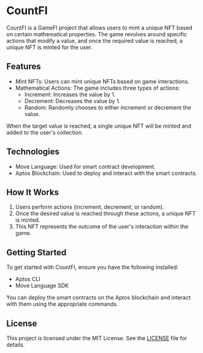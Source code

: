 # CountFI

CountFI is a GameFI project that allows users to mint a unique NFT based on certain mathematical properties. The game revolves around specific actions that modify a value, and once the required value is reached, a unique NFT is minted for the user.

## Features
- Mint NFTs: Users can mint unique NFTs based on game interactions.
- Mathematical Actions: The game includes three types of actions:
  - Increment: Increases the value by 1.
  - Decrement: Decreases the value by 1.
  - Random: Randomly chooses to either increment or decrement the value.

When the target value is reached, a single unique NFT will be minted and added to the user's collection.

## Technologies
- Move Language: Used for smart contract development.
- Aptos Blockchain: Used to deploy and interact with the smart contracts.

## How It Works
1. Users perform actions (increment, decrement, or random).
2. Once the desired value is reached through these actions, a unique NFT is minted.
3. This NFT represents the outcome of the user's interaction within the game.

## Getting Started
To get started with CountFI, ensure you have the following installed:
- Aptos CLI
- Move Language SDK

You can deploy the smart contracts on the Aptos blockchain and interact with them using the appropriate commands.

## License
This project is licensed under the MIT License. See the [LICENSE](LICENSE) file for details.
